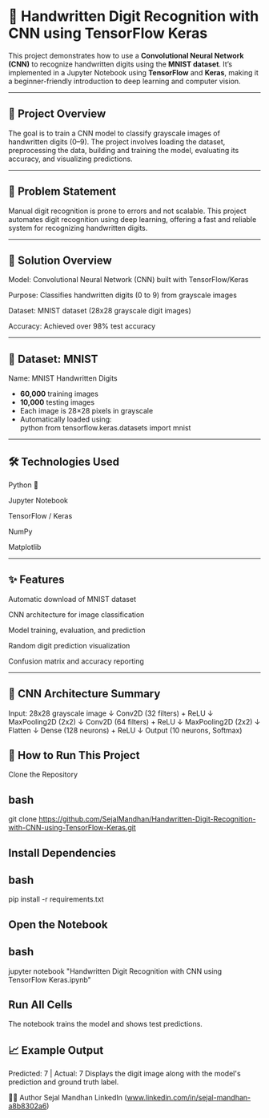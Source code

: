 # 🧠 Handwritten Digit Recognition with CNN using TensorFlow Keras

This project demonstrates how to use a **Convolutional Neural Network (CNN)** to recognize handwritten digits using the **MNIST dataset**.
It’s implemented in a Jupyter Notebook using **TensorFlow** and **Keras**, making it a beginner-friendly introduction to deep learning and computer vision.

---

## 📌 Project Overview

The goal is to train a CNN model to classify grayscale images of handwritten digits (0–9). The project involves loading the dataset, preprocessing the data, building and training the model, evaluating its accuracy, and visualizing predictions.

---

## 📌 Problem Statement

Manual digit recognition is prone to errors and not scalable. This project automates digit recognition using deep learning, offering a fast and reliable system for recognizing handwritten digits.

---


## 🧠 Solution Overview

Model: Convolutional Neural Network (CNN) built with TensorFlow/Keras

Purpose: Classifies handwritten digits (0 to 9) from grayscale images

Dataset: MNIST dataset (28x28 grayscale digit images)

Accuracy: Achieved over 98% test accuracy

---

## 📁 Dataset: MNIST


Name: MNIST Handwritten Digits
- **60,000** training images
- **10,000** testing images
- Each image is 28×28 pixels in grayscale
- Automatically loaded using:  
  python
  from tensorflow.keras.datasets import mnist

---
  
## 🛠️ Technologies Used
Python 🐍

Jupyter Notebook

TensorFlow / Keras

NumPy

Matplotlib

---

## ✨ Features

Automatic download of MNIST dataset

CNN architecture for image classification

Model training, evaluation, and prediction

Random digit prediction visualization

Confusion matrix and accuracy reporting

---

## 🧠 CNN Architecture Summary

Input: 28x28 grayscale image
↓
Conv2D (32 filters) + ReLU
↓
MaxPooling2D (2x2)
↓
Conv2D (64 filters) + ReLU
↓
MaxPooling2D (2x2)
↓
Flatten
↓
Dense (128 neurons) + ReLU
↓
Output (10 neurons, Softmax)

## 🚀 How to Run This Project
Clone the Repository

## bash
git clone https://github.com/SejalMandhan/Handwritten-Digit-Recognition-with-CNN-using-TensorFlow-Keras.git

## Install Dependencies

## bash

pip install -r requirements.txt

## Open the Notebook

## bash

jupyter notebook "Handwritten Digit Recognition with CNN using TensorFlow Keras.ipynb"

## Run All Cells

The notebook trains the model and shows test predictions.

## 📈 Example Output

Predicted: 7 | Actual: 7
Displays the digit image along with the model's prediction and ground truth label.

🙋‍♂️ Author Sejal Mandhan LinkedIn (www.linkedin.com/in/sejal-mandhan-a8b8302a6)
